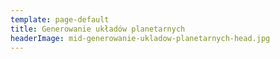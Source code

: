 ```yaml
---
template: page-default
title: Generowanie układów planetarnych
headerImage: mid-generowanie-ukladow-planetarnych-head.jpg
---
```

<block id="w-budowie" />
